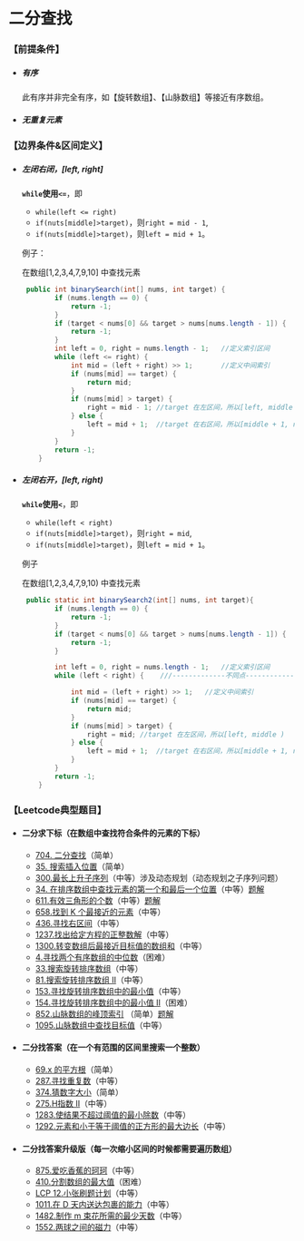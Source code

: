 # 二分查找

### 【前提条件】

- ##### 有序

  此有序并非完全有序，如【旋转数组】、【山脉数组】等接近有序数组。

- ##### 无重复元素



### 【边界条件&区间定义】

- ##### 左闭右闭，[left, right]

  **`while`使用`<=`**，即

  - `while(left <= right)`
  - `if(nuts[middle]>target)`，则`right = mid - 1`,
  - `if(nuts[middle]>target)`，则`left = mid + 1`。

  例子：

  在数组[1,2,3,4,7,9,10] 中查找元素

  ```java
   public int binarySearch(int[] nums, int target) {
          if (nums.length == 0) {
              return -1;
          }
          if (target < nums[0] && target > nums[nums.length - 1]) {
              return -1;
          }
          int left = 0, right = nums.length - 1;   //定义索引区间
          while (left <= right) {     
              int mid = (left + right) >> 1;       //定义中间索引
              if (nums[mid] == target) {
                  return mid;
              }
              if (nums[mid] > target) {
                  right = mid - 1; //target 在左区间，所以[left, middle - 1]
              } else {
                  left = mid + 1;  //target 在右区间，所以[middle + 1, right]
              }
          }
          return -1;
      }
  ```

  

- ##### 左闭右开，[left, right)

  **`while`使用`<`**，即

  - `while(left < right)`
  - `if(nuts[middle]>target)`，则`right = mid`,
  - `if(nuts[middle]>target)`，则`left = mid + 1`。

  例子

  在数组[1,2,3,4,7,9,10) 中查找元素

  ```java
   public static int binarySearch2(int[] nums, int target){
          if (nums.length == 0) {
              return -1;
          }
          if (target < nums[0] && target > nums[nums.length - 1]) {
              return -1;
          }
  
          int left = 0, right = nums.length - 1;   //定义索引区间
          while (left < right) {    ///-------------不同点-------------
  
              int mid = (left + right) >> 1;   //定义中间索引
              if (nums[mid] == target) {
                  return mid;
              }
              if (nums[mid] > target) {
                  right = mid; //target 在左区间，所以[left, middle )   -----------不同点-----------
              } else {
                  left = mid + 1;  //target 在右区间，所以[middle + 1, right)
              }
          }
          return -1;
      }
  ```

  

### 【Leetcode典型题目】

- #### 二分求下标（在数组中查找符合条件的元素的下标）

  - [704. 二分查找](https://leetcode.cn/problems/binary-search/)（简单）
  - [35. 搜索插入位置](https://leetcode.cn/problems/search-insert-position/)（简单）
  - [300.最长上升子序列](https://leetcode-cn.com/problems/longest-increasing-subsequence/)（中等）涉及动态规划（动态规划之子序列问题）
  - [34. 在排序数组中查找元素的第一个和最后一个位置](https://leetcode.cn/problems/find-first-and-last-position-of-element-in-sorted-array/)（中等）[题解](./二分法查找-经典题型/34.在排序数组中查找元素的第一个和最后一个位置.md)
  - [611.有效三角形的个数](https://leetcode-cn.com/problems/valid-triangle-number/)（中等）[题解](./二分法查找-经典题型/)
  - [658.找到 K 个最接近的元素](https://leetcode-cn.com/problems/find-k-closest-elements/)（中等）
  - [436.寻找右区间](https://leetcode-cn.com/problems/find-right-interval/)（中等）
  - [1237.找出给定方程的正整数解](https://leetcode-cn.com/problems/find-positive-integer-solution-for-a-given-equation/)（中等）
  - [1300.转变数组后最接近目标值的数组和](https://leetcode-cn.com/problems/sum-of-mutated-array-closest-to-target/)（中等）
  - [4.寻找两个有序数组的中位数](https://leetcode-cn.com/problems/median-of-two-sorted-arrays/)（困难）
  - [33.搜索旋转排序数组](https://leetcode-cn.com/problems/search-in-rotated-sorted-array/)（中等）
  - [81.搜索旋转排序数组 II](https://leetcode-cn.com/problems/search-in-rotated-sorted-array-ii/)（中等）
  - [153.寻找旋转排序数组中的最小值](https://leetcode-cn.com/problems/find-minimum-in-rotated-sorted-array/)（中等）
  - [154.寻找旋转排序数组中的最小值 II](https://leetcode-cn.com/problems/find-minimum-in-rotated-sorted-array-ii/)（困难）
  - [852.山脉数组的峰顶索引](https://leetcode-cn.com/problems/peak-index-in-a-mountain-array/)	（简单）[题解](./二分法查找-经典题型/852.山脉数组的封顶索引.md)
  - [1095.山脉数组中查找目标值](https://leetcode-cn.com/problems/find-in-mountain-array/)（中等）

- #### 二分找答案（在一个有范围的区间里搜索一个整数）

  - [69.x 的平方根](https://leetcode-cn.com/problems/sqrtx/)（简单）
  - [287.寻找重复数](https://leetcode-cn.com/problems/find-the-duplicate-number/)（中等）
  - [374.猜数字大小](https://leetcode-cn.com/problems/guess-number-higher-or-lower/)（简单）
  - [275.H指数 II](https://leetcode-cn.com/problems/h-index-ii/)（中等）
  - [1283.使结果不超过阈值的最小除数](https://leetcode-cn.com/problems/find-the-smallest-divisor-given-a-threshold/)（中等）
  - [1292.元素和小于等于阈值的正方形的最大边长](https://leetcode-cn.com/problems/maximum-side-length-of-a-square-with-sum-less-than-or-equal-to-threshold/)（中等）

- #### 二分找答案升级版（每一次缩小区间的时候都需要遍历数组）

  - [875.爱吃香蕉的珂珂](https://leetcode-cn.com/problems/koko-eating-bananas/)（中等）
  - [410.分割数组的最大值](https://leetcode-cn.com/problems/split-array-largest-sum/)（困难）
  - [LCP 12.小张刷题计划](https://leetcode-cn.com/problems/xiao-zhang-shua-ti-ji-hua/)（中等）
  - [1011.在 D 天内送达包裹的能力](https://leetcode-cn.com/problems/capacity-to-ship-packages-within-d-days)（中等）
  - [1482.制作 m 束花所需的最少天数](https://leetcode-cn.com/problems/minimum-number-of-days-to-make-m-bouquets/)（中等）
  - [1552.两球之间的磁力](https://leetcode-cn.com/problems/magnetic-force-between-two-balls/)（中等）

